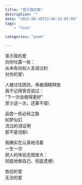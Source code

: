 ```yaml
---
title: "宣示我的爱"
description: ""
date: "2022-08-28T23:46:16-05:00"
tags: 
    - "love"

categories: "poem"

---
```

宣示我的爱\
向你吐露一些：\
从未有向别人言说过的\
对你的爱\

人被过往困住，再被酒精释放\
我不记得曾否说过：\
“下一次会做得更好”\
至少这一次，还算不错\

品尝一些必经之路\
如梦似幻\
流过的泪证明\
那不是泡影\

我确实在认真地活着\
一生一次\
把人的体验无限放大：\
彻底地做自己、彻底遗憾\

依旧的爱\
无泊的爱
